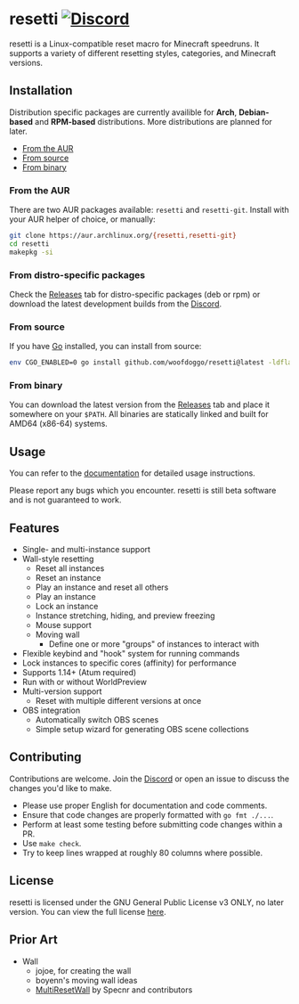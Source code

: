 # resetti [![Discord](https://img.shields.io/discord/1095808506239651942?style=flat-square)](https://discord.gg/fwZA2VJh7k)

resetti is a Linux-compatible reset macro for Minecraft speedruns. It supports
a variety of different resetting styles, categories, and Minecraft versions.

## Installation

Distribution specific packages are currently availible for **Arch**,
**Debian-based** and **RPM-based** distributions. More distributions are planned for later.

- [From the AUR](#from-the-aur)
- [From source](#from-source)
- [From binary](#from-binary)

### From the AUR

There are two AUR packages available: `resetti` and `resetti-git`.
Install with your AUR helper of choice, or manually:

```sh
git clone https://aur.archlinux.org/{resetti,resetti-git}
cd resetti
makepkg -si
```

### From distro-specific packages

Check the [Releases](https://github.com/woofdoggo/resetti/releases) tab for
distro-specific packages (deb or rpm) or download the latest development builds from the
[Discord](https://discord.gg/fwZA2VJh7k).

### From source

If you have [Go](https://go.dev) installed, you can install from source:

```sh
env CGO_ENABLED=0 go install github.com/woofdoggo/resetti@latest -ldflags="-s -w"
```

### From binary

You can download the latest version from the [Releases](https://github.com/woofdoggo/resetti/releases)
tab and place it somewhere on your `$PATH`. All binaries are statically linked
and built for AMD64 (x86-64) systems.

## Usage

You can refer to the [documentation](https://github.com/woofdoggo/resetti/blob/main/doc/README.md)
for detailed usage instructions.

Please report any bugs which you encounter. resetti is still beta software and
is not guaranteed to work.

## Features

- Single- and multi-instance support
- Wall-style resetting
  - Reset all instances
  - Reset an instance
  - Play an instance and reset all others
  - Play an instance
  - Lock an instance
  - Instance stretching, hiding, and preview freezing
  - Mouse support
  - Moving wall
    - Define one or more "groups" of instances to interact with
- Flexible keybind and "hook" system for running commands
- Lock instances to specific cores (affinity) for performance
- Supports 1.14+ (Atum required)
- Run with or without WorldPreview
- Multi-version support
  - Reset with multiple different versions at once
- OBS integration
  - Automatically switch OBS scenes
  - Simple setup wizard for generating OBS scene collections

## Contributing

Contributions are welcome. Join the [Discord](https://discord.gg/fwZA2VJh7k) or
open an issue to discuss the changes you'd like to make.
- Please use proper English for documentation and code comments.
- Ensure that code changes are properly formatted with `go fmt ./...`.
- Perform at least some testing before submitting code changes within a PR.
- Use `make check`.
- Try to keep lines wrapped at roughly 80 columns where possible.

## License

resetti is licensed under the GNU General Public License v3 ONLY, no later
version. You can view the full license [here](https://raw.githubusercontent.com/woofdoggo/resetti/main/LICENSE).

## Prior Art

- Wall
  - jojoe, for creating the wall
  - boyenn's moving wall ideas
  - [MultiResetWall](https://github.com/specnr/multiresetwall) by Specnr and contributors
